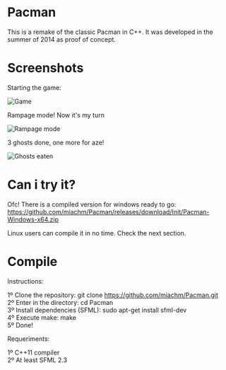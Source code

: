 # Pacman
This is a remake of the classic Pacman in C++. It was developed in the summer of 2014 as proof of concept.

# Screenshots
  
Starting the game:

![Game](http://i.imgur.com/Qa5ttf7.png)  

Rampage mode! Now it's my turn  

![Rampage mode](http://i.imgur.com/JdzGIas.png)  

3 ghosts done, one more for aze!  

![Ghosts eaten](http://i.imgur.com/N7qP1Oz.png)  


# Can i try it?

Ofc! There is a compiled version for windows ready to go:
https://github.com/miachm/Pacman/releases/download/Init/Pacman-Windows-x64.zip

Linux users can compile it in no time. Check the next section.

# Compile
Instructions:

1º Clone the repository: git clone https://github.com/miachm/Pacman.git  
2º Enter in the directory: cd Pacman  
3º Install dependencies (SFML): sudo apt-get install sfml-dev  
4º Execute make: make  
5º Done!

Requeriments:

1º C++11 compiler  
2º At least SFML 2.3  
